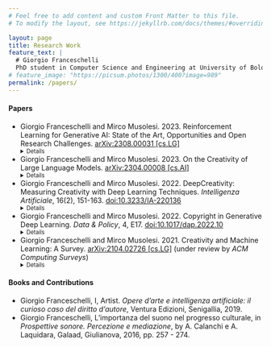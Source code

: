 ```yaml
---
# Feel free to add content and custom Front Matter to this file.
# To modify the layout, see https://jekyllrb.com/docs/themes/#overriding-theme-defaults

layout: page
title: Research Work
feature_text: |
  # Giorgio Franceschelli
  PhD student in Computer Science and Engineering at University of Bologna.
# feature_image: "https://picsum.photos/1300/400?image=989"
permalink: /papers/
---
```


#### Papers

* Giorgio Franceschelli and Mirco Musolesi. 2023. Reinforcement Learning for Generative AI: State of the Art, Opportunities and Open Research Challenges. [arXiv:2308.00031 [cs.LG]](https://arxiv.org/abs/2308.00031) <details style='font-size:80%'><div style="text-align: justify">Generative Artificial Intelligence (AI) is one of the most exciting developments in Computer Science of the last decade. At the same time, Reinforcement Learning (RL) has emerged as a very successful paradigm for a variety of machine learning tasks. In this survey, we discuss the state of the art, opportunities and open research questions in applying RL to generative AI. In particular, we will discuss three types of applications, namely, RL as an alternative way for generation without specified objectives; as a way for generating outputs while concurrently maximizing an objective function; and, finally, as a way of embedding desired characteristics, which cannot be easily captured by means of an objective function, into the generative process. We conclude the survey with an in-depth discussion of the opportunities and challenges in this fascinating emerging area.</div></details>
* Giorgio Franceschelli and Mirco Musolesi. 2023. On the Creativity of Large Language Models. [arXiv:2304.00008 [cs.AI]](https://arxiv.org/abs/2304.00008) <details style='font-size:80%'>Large Language Models (LLMs) are revolutionizing several areas of Artificial Intelligence. One of the most remarkable applications is creative writing, e.g., poetry or storytelling: the generated outputs are often of astonishing quality. However, a natural question arises: can LLMs be really considered creative? In this article we firstly analyze the development of LLMs under the lens of creativity theories, investigating the key open questions and challenges. In particular, we focus our discussion around the dimensions of value, novelty and surprise as proposed by Margaret Boden in her work. Then, we consider different classic perspectives, namely product, process, press and person. We discuss a set of ``easy'' and ``hard'' problems in machine creativity, presenting them in relation to LLMs. Finally, we examine the societal impact of these technologies with a particular focus on the creative industries, analyzing the opportunities offered by them, the challenges arising by them and the potential associated risks, from both legal and ethical points of view.</details>
* Giorgio Franceschelli and Mirco Musolesi. 2022. DeepCreativity: Measuring Creativity with Deep Learning Techniques. _Intelligenza Artificiale_, 16(2), 151-163. [doi:10.3233/IA-220136](https://content.iospress.com/articles/intelligenza-artificiale/ia220136) <details style='font-size:80%'>Measuring machine creativity is one of the most fascinating challenges in Artificial Intelligence. This paper explores the possibility of using generative learning techniques for automatic assessment of creativity. The proposed solution does not involve human judgement, it is modular and of general applicability. We introduce a new measure, namely DeepCreativity, based on Margaret Boden’s definition of creativity as composed by value, novelty and surprise. We evaluate our methodology (and related measure) considering a case study, i.e., the generation of 19th century American poetry, showing its effectiveness and expressiveness.</details>
* Giorgio Franceschelli and Mirco Musolesi. 2022. Copyright in Generative Deep Learning. _Data & Policy_, 4, E17. [doi:10.1017/dap.2022.10](https://www.cambridge.org/core/journals/data-and-policy/article/copyright-in-generative-deep-learning/C401539FDF79A6AC6CEE8C5256508B5E#) <details style='font-size:80%'>Machine-generated artworks are now part of the contemporary art scene: they are attracting significant investments and they are presented in exhibitions together with those created by human artists. These artworks are mainly based on generative deep learning (GDL) techniques, which have seen a formidable development and remarkable refinement in the very recent years. Given the inherent characteristics of these techniques, a series of novel legal problems arise. In this article, we consider a set of key questions in the area of GDL for the arts, including the following: is it possible to use copyrighted works as training set for generative models? How do we legally store their copies in order to perform the training process? Who (if someone) will own the copyright on the generated data? We try to answer these questions considering the law in force in both the United States and the European Union, and potential future alternatives. We then extend our analysis to code generation, which is an emerging area of GDL. Finally, we also formulate a set of practical guidelines for artists and developers working on deep learning generated art, as well as some policy suggestions for policymakers. </details>
* Giorgio Franceschelli and Mirco Musolesi. 2021. Creativity and Machine Learning: A Survey. [arXiv:2104.02726 [cs.LG]](https://arxiv.org/abs/2104.02726) (under review by _ACM Computing Surveys_) <details style='font-size:80%'>There is a growing interest in the area of machine learning and creativity. This survey presents an overview of the history and the state of the art of computational creativity theories, key machine learning techniques (including generative deep learning), and corresponding automatic evaluation methods. After presenting a critical discussion of the key contributions in this area, we outline the current research challenges and emerging opportunities in this field.</details>

#### Books and Contributions

* Giorgio Franceschelli, I, Artist. _Opere d’arte e intelligenza artificiale: il curioso caso del diritto d’autore_, Ventura Edizioni, Senigallia, 2019.
* Giorgio Franceschelli, L’importanza del suono nel progresso culturale, in _Prospettive sonore. Percezione e mediazione_, by A. Calanchi e A. Laquidara, Galaad, Giulianova, 2016, pp. 257 - 274.
